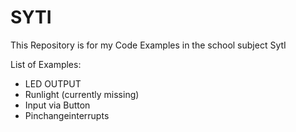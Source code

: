 # SYTI
This Repository is for my Code Examples in the school subject SytI

List of Examples:
* LED OUTPUT
* Runlight (currently missing)
* Input via Button
* Pinchangeinterrupts
